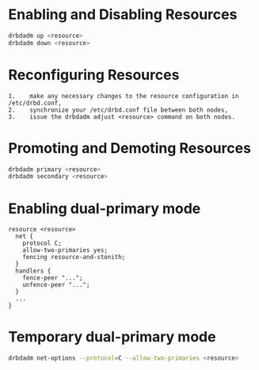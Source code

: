 # Enabling and Disabling Resources
```bash
drbdadm up <resource>
drbdadm down <resource>
```

# Reconfiguring Resources
```test
1.    make any necessary changes to the resource configuration in /etc/drbd.conf,
2.    synchronize your /etc/drbd.conf file between both nodes,
3.    issue the drbdadm adjust <resource> command on both nodes.
```

# Promoting and Demoting Resources
```bash
drbdadm primary <resource>
drbdadm secondary <resource>
```


# Enabling dual-primary mode
```text
resource <resource>
  net {
    protocol C;
    allow-two-primaries yes;
    fencing resource-and-stonith;
  }
  handlers {
    fence-peer "...";
    unfence-peer "...";
  }
  ...
}
```
#  Temporary dual-primary mode
```bash
drbdadm net-options --protocol=C --allow-two-primaries <resource>
```


